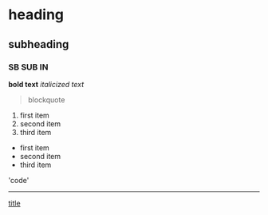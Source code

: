 # heading
## subheading
### SB SUB IN

**bold text**
*italicized text*

> blockquote

1. first item
2. second item
3. third item

- first item
- second item
- third item

'code'

---

[title](https://www.example.com)
